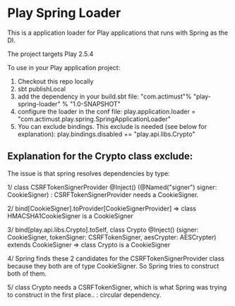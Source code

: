 # Play Spring Loader


This is a application loader for Play applications that runs with Spring as the DI.

The project targets Play 2.5.4

To use in your Play application project:

1. Checkout this repo locally
2. sbt publishLocal
3. add the dependency in your build.sbt file: "com.actimust"% "play-spring-loader" % "1.0-SNAPSHOT"
4. configure the loader in the conf file: play.application.loader = "com.actimust.play.spring.SpringApplicationLoader"
5. You can exclude bindings. This exclude is needed (see below for explanation): play.bindings.disabled += "play.api.libs.Crypto"




## Explanation for the Crypto class exclude:

The issue is that spring resolves dependencies by type:

1/ class CSRFTokenSignerProvider @Inject() (@Named("signer") signer: CookieSigner) :
CSRFTokenSignerProvider needs a CookieSigner.

2/ bind[CookieSigner].toProvider[CookieSignerProvider]
=> class HMACSHA1CookieSigner is a CookieSigner

3/ bind[play.api.libs.Crypto].toSelf,  class Crypto @Inject() (signer: CookieSigner, tokenSigner: CSRFTokenSigner, aesCrypter: AESCrypter) extends CookieSigner
=> class Crypto is a CookieSigner

4/ Spring finds these 2 candidates for the CSRFTokenSignerProvider class because they both are of type CookieSigner. So Spring tries to construct both of them.

5/ class Crypto needs a CSRFTokenSigner, which is what Spring was trying to construct in the first place.. : circular dependency.
